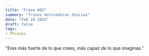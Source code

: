 ```yaml
---
title: "Frase #82"
summary: "frases motivadoras diarias"
date: "Feb 24 2025"
draft: false
tags:
- Phrases
---
```


"Eres más fuerte de lo que crees, más capaz de lo que imaginas."
